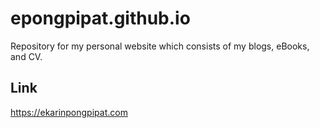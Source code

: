 # epongpipat.github.io

Repository for my personal website which consists of my blogs, eBooks, and CV.

## Link

https://ekarinpongpipat.com
